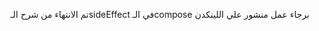 تم الانتهاء من شرح الـsideEffect في الـcompose
برجاء عمل منشور علي اللينكدن

[//]: # (https://youtu.be/G1Z4hUlcDZc)
